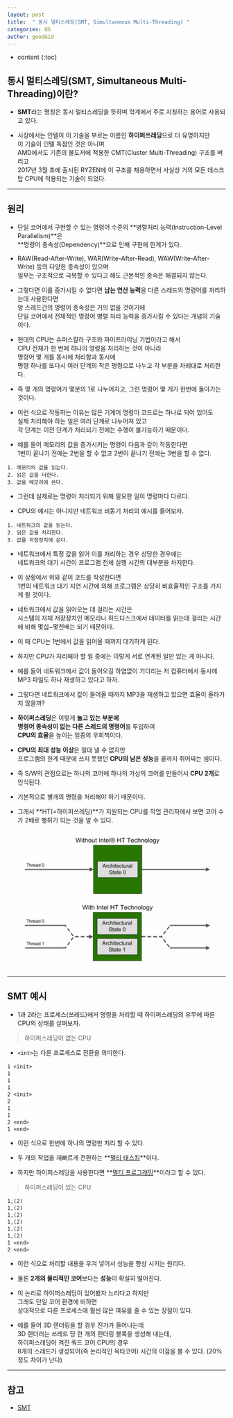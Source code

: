 ```yaml
---
layout: post
title:  " 동시 멀티스레딩(SMT, Simultaneous Multi-Threading) "
categories: OS
author: goodGid
---
```

* content
{:toc}

## 동시 멀티스레딩(SMT, Simultaneous Multi-Threading)이란? 

* **SMT**라는 명칭은 동시 멀티스레딩을 뜻하며 학계에서 주로 지칭하는 용어로 사용되고 있다.

* 시장에서는 인텔이 이 기술을 부르는 이름인 **하이퍼쓰레딩**으로 더 유명하지만 <br> 이 기술이 인텔 독점인 것은 아니며 <br> AMD에서도 기존의 불도저에 적용한 CMT(Cluster Multi-Threading) 구조를 버리고 <br> 2017년 3월 초에 출시된 RYZEN에 이 구조를 채용하면서 사실상 거의 모든 데스크탑 CPU에 적용되는 기술이 되었다. 










---

## 원리

* 단일 코어에서 구현할 수 있는 명령어 수준의 **병렬처리 능력(Instruction-Level Parallelism)**은 <br> **명령어 종속성(Dependency)**으로 인해 구현에 한계가 있다. 

* RAW(Read-After-Write), WAR(Write-After-Read), WAW(Write-After-Write) 등의 다양한 종속성이 있으며 <br> 일부는 구조적으로 극복할 수 있다고 해도 근본적인 종속은 해결되지 않는다. 

* 그렇다면 이를 증가시킬 수 없다면 **남는 연산 능력**을 다른 스레드의 명령어를 처리하는데 사용한다면 <br> 양 스레드간의 명령어 종속성은 거의 없을 것이기에 <br> 단일 코어에서 전체적인 명령어 병렬 처리 능력을 증가시킬 수 있다는 개념의 기술이다. 

* 현대의 CPU는 슈퍼스칼라 구조와 파이프라이닝 기법이라고 해서 <br> CPU 전체가 한 번에 하나의 명령을 처리하는 것이 아니라 <br> 명령어 몇 개를 동시에 처리함과 동시에 <br> 명령 하나를 또다시 여러 단계의 작은 명령으로 나누고 각 부분을 차례대로 처리한다. 

* 즉 몇 개의 명령어가 몇분의 1로 나누어지고, 그런 명령어 몇 개가 한번에 돌아가는 것이다.

* 이런 식으로 작동하는 이유는 많은 기계어 명령이 코드로는 하나로 되어 있어도 <br> 실제 처리해야 하는 일은 여러 단계로 나누어져 있고 <br> 각 단계는 이전 단계가 처리되기 전에는 수행이 불가능하기 때문이다. 

* 예를 들어 메모리의 값을 증가시키는 명령이 다음과 같이 작동한다면 <br> 1번이 끝나기 전에는 2번을 할 수 없고 2번이 끝나기 전에는 3번을 할 수 없다.

```
1. 메모리의 값을 읽는다.
2. 읽은 값을 더한다.
3. 값을 메모리에 쓴다.
```

* 그런데 실제로는 명령이 처리되기 위해 필요한 일이 명령마다 다르다.

* CPU의 예시는 아니지만 네트워크 비동기 처리의 예시를 들어보자. 

```
1. 네트워크의 값을 읽는다.
2. 읽은 값을 처리한다.
3. 값을 저장장치에 쓴다.
```

* 네트워크에서 특정 값을 읽어 이를 처리하는 경우 상당한 경우에는 <br> 네트워크의 대기 시간이 프로그램 전체 실행 시간의 대부분을 차지한다. 

* 이 상황에서 위와 같이 코드를 작성한다면 <br> 1번의 네트워크 대기 지연 시간에 의해 프로그램은 상당히 비효율적인 구조를 가지게 될 것이다. 

* 네트워크에서 값을 읽어오는 데 걸리는 시간은 <br> 시스템의 자체 저장장치인 메모리나 하드디스크에서 데이터를 읽는데 걸리는 시간에 비해 몇십~몇천배는 되기 때문이다. 

* 이 때 CPU는 1번에서 값을 읽어올 때까지 대기하게 된다.

* 하지만 CPU가 처리해야 할 일 중에는 이렇게 서로 연계된 일만 있는 게 아니다. 

* 예를 들어 네트워크에서 값이 들어오길 하염없이 기다리는 저 컴퓨터에서 동시에 MP3 파일도 하나 재생하고 있다고 하자. 

* 그렇다면 네트워크에서 값이 들어올 때까지 MP3을 재생하고 있으면 효율이 올라가지 않을까? 

* **하이퍼스레딩**은 이렇게 **놀고 있는 부분에** <br> **명령어 종속성이 없는 다른 스레드의 명령어**를 투입하여 <br> **CPU의 효율**을 높이는 일종의 우회책이다. 

* **CPU의 최대 성능 이상**은 절대 낼 수 없지만 <br> 프로그램의 한계 때문에 쓰지 못했던 **CPU의 남은 성능**을 끝까지 쥐어짜는 셈이다.

* 즉 S/W의 관점으로는 하나의 코어에 하나의 가상의 코어를 만들어서 **CPU 2개**로 인식된다. 

* 기본적으로 별개의 명령을 처리해야 하기 때문이다. 

* 그래서 **HT(=하이퍼쓰레딩)**가 지원되는 CPU를 작업 관리자에서 보면 코어 수가 2배로 뻥튀기 되는 것을 알 수 있다.

![](/assets/img/os/simultaneous_multi_threading_1.png)

---

## SMT 예시

* 1과 2라는 프로세스(쓰레드)에서 명령을 처리할 때 하이퍼스레딩의 유무에 따른 CPU의 상태를 살펴보자.

> 하이퍼스레딩이 없는 CPU 

* `<int>`는 다른 프로세스로 전환을 의미한다.

```
1 <init>
1
1
1 
2 <init>
2 
1
1 
2 <end>
1 <end>
```
* 이런 식으로 한번에 하나의 명령만 처리 할 수 있다. 

* 두 개의 작업을 재빠르게 전환하는 **[멀티 태스킹]({{site.url}}/OS-Start-From-Multi/#멀티-태스킹multi-tasking)**이다.

* 하지만 하이퍼스레딩을 사용한다면 **[멀티 프로그래밍]({{site.url}}/OS-Start-From-Multi/#멀티-프로그래밍multi-programming)**이라고 할 수 있다.

> 하이퍼스레딩이 있는 CPU 

```
1,(2)
1,(2)
1,(2)
1,(2)
1.(2)
1,(2)
1 <end>
2 <end>
```

* 이런 식으로 처리할 내용을 우겨 넣어서 성능을 향상 시키는 원리다.

* 물론 **2개의 물리적인 코어**보다는 **성능**이 확실히 떨어진다. 

* 이 논리로 하이퍼스레딩이 있어봤자 느리다고 하지만 <br> 그래도 단일 코어 환경에 비하면 <br> 상대적으로 다른 프로세스에 훨씬 많은 여유를 줄 수 있는 장점이 있다. 

* 예를 들어 3D 렌더링을 할 경우 진가가 들어나는데 <br> 3D 렌더러는 쓰레드 당 한 개의 렌더링 블록을 생성해 내는데, <br>하이퍼스레딩이 켜진 쿼드 코어 CPU의 경우 <br> 8개의 스레드가 생성되어(즉 논리적인 옥타코어) 시간의 이점을 볼 수 있다. (20% 정도 차이가 난다)

---

## 참고

* [SMT](https://namu.wiki/w/SMT)
